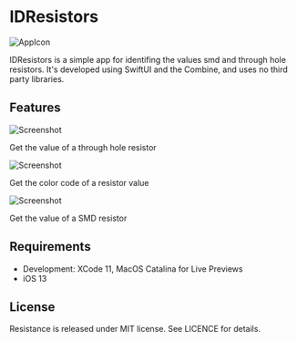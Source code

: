 #  IDResistors

![AppIcon](https://github.com/thestoneage/IDResistors/blob/gh-pages/assets/app-icon.png)

IDResistors is a simple app for identifing the values smd and through hole resistors. It's developed using SwiftUI and the Combine, and uses no third party libraries.

## Features

![Screenshot](https://github.com/thestoneage/IDResistors/blob/gh-pages/assets/schreenshots/Screenshot-05.png)

Get the value of a through hole resistor

![Screenshot](https://github.com/thestoneage/IDResistors/blob/gh-pages/assets/schreenshots/Screenshot-07.png)

Get the color code of a resistor value

![Screenshot](https://github.com/thestoneage/IDResistors/blob/gh-pages/assets/schreenshots/Screenshot-02.png)

Get the value of a SMD resistor

## Requirements

- Development: XCode 11, MacOS Catalina for Live Previews
- iOS 13


## License
Resistance is released under MIT license. See LICENCE for details.

